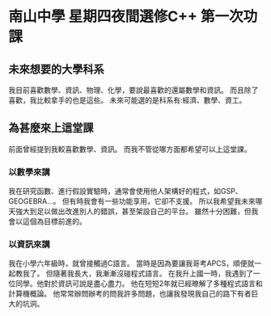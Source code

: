 # 南山中學    星期四夜間選修C++  第一次功課


## 未來想要的大學科系

我目前喜歡數學、資訊、物理、化學，要說最喜歡的還屬數學和資訊。
而且除了喜歡，我比較拿手的也是這些。
未來可能選的是科系有:經濟、數學、資工。

## 為甚麼來上這堂課

前面曾經提到我較喜歡數學、資訊。
而我不管從哪方面都希望可以上這堂課。

### 以數學來講

我在研究函數、進行假設實驗時，通常會使用他人架構好的程式，如GSP、GEOGEBRA...。
但有時我會有一些功能享用，它卻不支援。
所以我希望我未來哪天強大到足以做出改進別人的錯誤，甚至架設自己的平台。
雖然十分困難，但我會以這個為目標前進的。

### 以資訊來講

我在小學六年級時，就曾接觸過C語言。
當時是因為要讓我哥考APCS，順便就一起教我了。
但隨著我長大，我漸漸沒碰程式語言。
在我升上國一時，我遇到了一位同學。他對於資訊可說是盡心盡力。
他在短短2年就已經暸解了多種程式語言和計算機概論。
他常常辦問辦考的問我許多問題，也讓我發現我自己的路下有者巨大的坑洞。